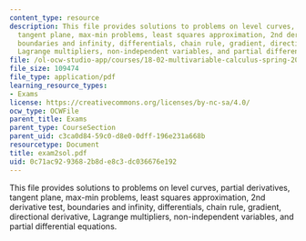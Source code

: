 ```yaml
---
content_type: resource
description: This file provides solutions to problems on level curves, partial derivatives,
  tangent plane, max-min problems, least squares approximation, 2nd derivative test,
  boundaries and infinity, differentials, chain rule, gradient, directional derivative,
  Lagrange multipliers, non-independent variables, and partial differential equations.
file: /ol-ocw-studio-app/courses/18-02-multivariable-calculus-spring-2006/0c71ac9293682b8de8c3dc036676e192_exam2sol.pdf
file_size: 109474
file_type: application/pdf
learning_resource_types:
- Exams
license: https://creativecommons.org/licenses/by-nc-sa/4.0/
ocw_type: OCWFile
parent_title: Exams
parent_type: CourseSection
parent_uid: c3ca0d84-59c0-d8e0-0dff-196e231a668b
resourcetype: Document
title: exam2sol.pdf
uid: 0c71ac92-9368-2b8d-e8c3-dc036676e192
---
```

This file provides solutions to problems on level curves, partial derivatives, tangent plane, max-min problems, least squares approximation, 2nd derivative test, boundaries and infinity, differentials, chain rule, gradient, directional derivative, Lagrange multipliers, non-independent variables, and partial differential equations.